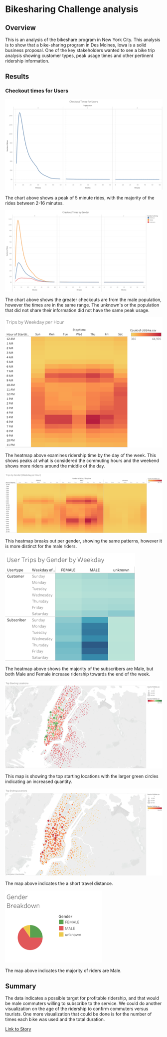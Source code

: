 # Bikesharing Challenge analysis

## Overview
This is an analysis of the bikeshare program in New York City. This analysis is to show that a bike-sharing program in Des Moines, Iowa is a solid business proposal. One of the key stakeholders wanted to see a bike trip analysis showing customer types, peak usage times and other pertinent ridership information. 

## Results
### Checkout times for Users

![Checkout Times for Users](https://github.com/pcar22/bikesharing/blob/main/images/Checkout%20Times%20for%20Users.png)

The chart above shows a peak of 5 minute rides, with the majority of the rides between 2-16 minutes.

![Checkout Times by Gender](https://github.com/pcar22/bikesharing/blob/main/images/Checkout%20Times%20by%20Gender.png)

The chart above shows the greater checkouts are from the male population, however the times are in the same range. The unknown's or the population that did not share their information did not have the same peak usage.

![Trips by Weekday per Hour](https://github.com/pcar22/bikesharing/blob/main/images/Trips%20by%20Weekday%20per%20Hour.png)

The heatmap above examines ridership time by the day of the week. This shows peaks at what is considered the commuting hours and the weekend shows more riders around the middle of the day.

![Trips by Gender (Weekday per Hour](https://github.com/pcar22/bikesharing/blob/main/images/Trips%20by%20Gender%20(Weekday%20per%20Hour).png)

This heatmap breaks out per gender, showing the same patterns, however it is more distinct for the male riders.

![User Trips by Gender by Weekday](https://github.com/pcar22/bikesharing/blob/main/images/User%20Trips%20by%20Gender%20by%20Weekday.png)

The heatmap above shows the majority of the subscribers are Male, but both Male and Female increase ridership towards the end of the week.

![Top Starting Locations](https://github.com/pcar22/bikesharing/blob/main/images/Top%20Starting%20Locations.png)

This map is showing the top starting locations with the larger green circles indicating an increased quantity.

![Top Ending Locations](https://github.com/pcar22/bikesharing/blob/main/images/Top%20Ending%20Locations.png)

The map above indicates the a short travel distance.

![Gender Breakdown](https://github.com/pcar22/bikesharing/blob/main/images/Gender%20Breakdown.png)

The map above indicates the majority of riders are Male.

## Summary
The data indicates a possible target for profitable ridership, and that would be male commuters willing to subscribe to the service. We could do another visualization on the age of the ridership to confirm commuters versus tourists. One more visualization that could be done is for the number of times each bike was used and the total duration.

[Link to Story](https://public.tableau.com/app/profile/peter.carranza/viz/NYCChallenge_16632042646260/NYCStory)

